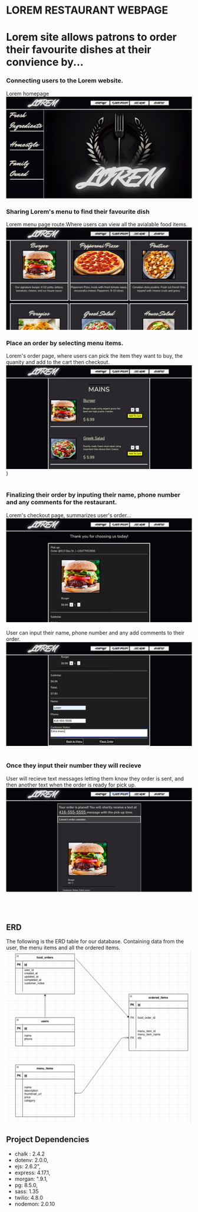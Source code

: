 # LOREM RESTAURANT WEBPAGE

# Lorem site allows patrons to order their favourite dishes at their convience by...
### Connecting users to the Lorem website.
Lorem homepage
!["Screenshot of URLs page"](https://github.com/AndrewGalatsan/Food-To-Go/blob/master/public/images/1-homepage.png?raw=true)
<br>
### Sharing Lorem's menu to find their favourite dish
Lorem menu page route.Where users can view all the avialable food items. 
!["Screenshot of URLs page"](https://github.com/AndrewGalatsan/Food-To-Go/blob/master/public/images/2-menu.png?raw=true)
<br>
### Place an order by selecting menu items.
Lorem's order page, where users can pick the item they want to buy, the quanity and add to the cart then checkout. 
!["Screenshot of URLs page"](https://github.com/AndrewGalatsan/Food-To-Go/blob/master/public/images/3-order%20page.png?raw=true)
)
<br>
<br>
### Finalizing their order by inputing their name, phone number and any comments for the restaurant.
Lorem's checkout page, summarizes user's order... 
!["Screenshot of URLs page"](https://raw.githubusercontent.com/AndrewGalatsan/Food-To-Go/master/public/images/4-confirmation%20page.png)
<br>
<br>
User can input their name, phone number and any add comments to their order. 
!["Screenshot of URLs page"](https://github.com/AndrewGalatsan/Food-To-Go/blob/master/public/images/5-%20checkout.png?raw=true)
<br>
<br>
### Once they input their number they will recieve 
User will recieve text messages letting them know they order is sent, and then another text when the order is ready for pick up. 
!["Screenshot of URLs page"](https://github.com/AndrewGalatsan/Food-To-Go/blob/master/public/images/6-phone%20text.png?raw=true)
<br>
<br>
<br>
<br>
## ERD
The following is the ERD table for our database. Containing data from the user, the menu items and all the ordered items. 
<br>
!["Screenshot of URLs page"](https://github.com/AndrewGalatsan/Food-To-Go/blob/master/public/images/ERD.png?raw=true)

## Project Dependencies
 - chalk :  2.4.2
 - dotenv: 2.0.0,
 - ejs: 2.6.2",
 - express: 4.17.1,
 - morgan: ".9.1,
 - pg: 8.5.0, 
 - sass: 1.35
 - twilio: 4.8.0
 - nodemon: 2.0.10

